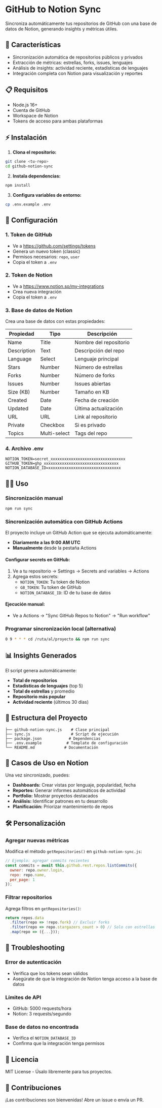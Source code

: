 # GitHub to Notion Sync

Sincroniza automáticamente tus repositorios de GitHub con una base de datos de Notion, generando insights y métricas útiles.

## 🚀 Características

- Sincronización automática de repositorios públicos y privados
- Extracción de métricas: estrellas, forks, issues, lenguajes
- Análisis de insights: actividad reciente, estadísticas de lenguajes
- Integración completa con Notion para visualización y reportes

## 📋 Requisitos

- Node.js 16+
- Cuenta de GitHub
- Workspace de Notion
- Tokens de acceso para ambas plataformas

## ⚡ Instalación

1. **Clona el repositorio:**
```bash
git clone <tu-repo>
cd github-notion-sync
```

2. **Instala dependencias:**
```bash
npm install
```

3. **Configura variables de entorno:**
```bash
cp .env.example .env
```

## 🔧 Configuración

### 1. Token de GitHub
- Ve a https://github.com/settings/tokens
- Genera un nuevo token (classic)
- Permisos necesarios: `repo`, `user`
- Copia el token a `.env`

### 2. Token de Notion
- Ve a https://www.notion.so/my-integrations
- Crea nueva integración
- Copia el token a `.env`

### 3. Base de datos de Notion
Crea una base de datos con estas propiedades:

| Propiedad | Tipo | Descripción |
|-----------|------|-------------|
| Name | Title | Nombre del repositorio |
| Description | Text | Descripción del repo |
| Language | Select | Lenguaje principal |
| Stars | Number | Número de estrellas |
| Forks | Number | Número de forks |
| Issues | Number | Issues abiertas |
| Size (KB) | Number | Tamaño en KB |
| Created | Date | Fecha de creación |
| Updated | Date | Última actualización |
| URL | URL | Link al repositorio |
| Private | Checkbox | Si es privado |
| Topics | Multi-select | Tags del repo |

### 4. Archivo .env
```env
NOTION_TOKEN=secret_xxxxxxxxxxxxxxxxxxxxxxxxxxxxxxxxx
GITHUB_TOKEN=ghp_xxxxxxxxxxxxxxxxxxxxxxxxxxxxxxxxx
NOTION_DATABASE_ID=xxxxxxxxxxxxxxxxxxxxxxxxxxxxxxxx
```

## 🏃‍♂️ Uso

### Sincronización manual
```bash
npm run sync
```

### Sincronización automática con GitHub Actions

El proyecto incluye un GitHub Action que se ejecuta automáticamente:

- **Diariamente a las 9:00 AM UTC**
- **Manualmente** desde la pestaña Actions

#### Configurar secrets en GitHub:
1. Ve a tu repositorio → Settings → Secrets and variables → Actions
2. Agrega estos secrets:
   - `NOTION_TOKEN`: Tu token de Notion
   - `GB_TOKEN`: Tu token de GitHub
   - `NOTION_DATABASE_ID`: ID de tu base de datos

#### Ejecución manual:
- Ve a Actions → "Sync GitHub Repos to Notion" → "Run workflow"

### Programar sincronización local (alternativa)
```bash
0 9 * * * cd /ruta/al/proyecto && npm run sync
```

## 📊 Insights Generados

El script genera automáticamente:

- **Total de repositorios**
- **Estadísticas de lenguajes** (top 5)
- **Total de estrellas** y promedio
- **Repositorio más popular**
- **Actividad reciente** (últimos 30 días)

## 📁 Estructura del Proyecto

```
├── github-notion-sync.js    # Clase principal
├── sync.js                  # Script de ejecución
├── package.json            # Dependencias
├── .env.example           # Template de configuración
└── README.md             # Documentación
```

## 🔄 Casos de Uso en Notion

Una vez sincronizado, puedes:

- **Dashboards:** Crear vistas por lenguaje, popularidad, fecha
- **Reportes:** Generar informes automáticos de actividad
- **Portfolio:** Mostrar proyectos destacados
- **Análisis:** Identificar patrones en tu desarrollo
- **Planificación:** Priorizar mantenimiento de repos

## 🛠️ Personalización

### Agregar nuevas métricas
Modifica el método `getRepositories()` en `github-notion-sync.js`:

```javascript
// Ejemplo: agregar commits recientes
const commits = await this.github.rest.repos.listCommits({
  owner: repo.owner.login,
  repo: repo.name,
  per_page: 1
});
```

### Filtrar repositorios
Agrega filtros en `getRepositories()`:

```javascript
return repos.data
  .filter(repo => !repo.fork) // Excluir forks
  .filter(repo => repo.stargazers_count > 0) // Solo con estrellas
  .map(repo => ({...}));
```

## 🚨 Troubleshooting

### Error de autenticación
- Verifica que los tokens sean válidos
- Asegúrate de que la integración de Notion tenga acceso a la base de datos

### Límites de API
- GitHub: 5000 requests/hora
- Notion: 3 requests/segundo

### Base de datos no encontrada
- Verifica el `NOTION_DATABASE_ID`
- Confirma que la integración tenga permisos

## 📝 Licencia

MIT License - Úsalo libremente para tus proyectos.

## 🤝 Contribuciones

¡Las contribuciones son bienvenidas! Abre un issue o envía un PR.
